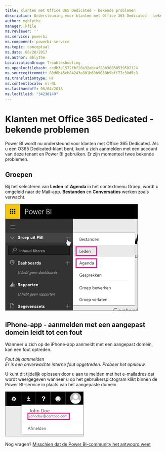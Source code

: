 ```yaml
---
title: Klanten met Office 365 Dedicated - bekende problemen
description: Ondersteuning voor klanten met Office 365 Dedicated - bekende problemen. In dit onderwerp worden problemen besproken die specifiek zijn voor klanten met Office 365 Dedicated. Dit is inclusief beperkingen voor de groepsfunctie en de iPhone-app met aangepaste domeinen.
author: mgblythe
manager: kfile
ms.reviewer: ''
ms.service: powerbi
ms.component: powerbi-service
ms.topic: conceptual
ms.date: 06/28/2017
ms.author: mblythe
LocalizationGroup: Troubleshooting
ms.openlocfilehash: cedb3e1572fbf20a32abe4f28b38030539502124
ms.sourcegitcommit: 80d6b45eb84243e801b60b9038b9bff77c30d5c8
ms.translationtype: HT
ms.contentlocale: nl-NL
ms.lasthandoff: 06/04/2018
ms.locfileid: "34238140"
---
```

# <a name="office-365-dedicated-customers---known-issues"></a>Klanten met Office 365 Dedicated - bekende problemen
Power BI wordt nu ondersteund voor klanten met Office 365 Dedicated.  Als u een O365 Dedicated-klant bent, kunt u zich aanmelden met een account van deze tenant en Power BI gebruiken. Er zijn momenteel twee bekende problemen.

## <a name="groups"></a>Groepen
Bij het selecteren van **Leden** of **Agenda** in het contextmenu Groep, wordt u omgeleid naar de Mail-app.  **Bestanden** en **Conversaties** werken zoals verwacht.

![](media/service-admin-office-365-dedicated-known-issues/group-menu.png)

## <a name="iphone-app---sign-in-with-vanity-domain-leads-to-error"></a>iPhone-app - aanmelden met een aangepast domein leidt tot een fout
Wanneer u zich op de iPhone-app aanmeldt met een aangepast domein, kan een fout optreden.

*Fout bij aanmelden*  
*Er is een onverwachte interne fout opgetreden. Probeer het opnieuw.*

U kunt dit tijdelijk oplossen door u aan te melden met het e-mailadres dat wordt weergegeven wanneer u op het gebruikerspictogram klikt binnen de Power BI-service in plaats van het aangepaste domein.

![](media/service-admin-office-365-dedicated-known-issues/sign-in-address.png)

Nog vragen? [Misschien dat de Power BI-community het antwoord weet](http://community.powerbi.com/)

